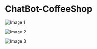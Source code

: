 # ChatBot-CoffeeShop

![Image 1](https://firebasestorage.googleapis.com/v0/b/littlebearshop-a0826.appspot.com/o/Images%2FScreenshot%202025-03-25%20223340.png?alt=media&token=9607a0bb-6686-4834-8e2e-ab29df38624a)

![Image 2](https://firebasestorage.googleapis.com/v0/b/littlebearshop-a0826.appspot.com/o/Images%2FScreenshot%202025-03-25%20223346.png?alt=media&token=168de075-9285-4282-84c1-936c94808770)

![Image 3](https://firebasestorage.googleapis.com/v0/b/littlebearshop-a0826.appspot.com/o/Images%2FScreenshot%202025-03-25%20223353.png?alt=media&token=5229f121-eabc-4f1a-8e6a-32bc895cb497)
